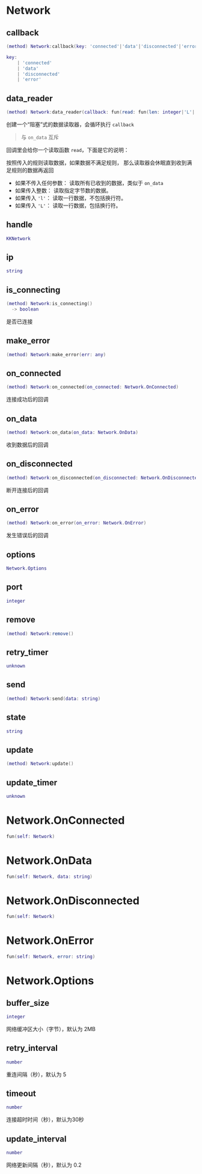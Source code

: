 # Network

## callback

```lua
(method) Network:callback(key: 'connected'|'data'|'disconnected'|'error', ...any)
```

```lua
key:
    | 'connected'
    | 'data'
    | 'disconnected'
    | 'error'
```
## data_reader

```lua
(method) Network:data_reader(callback: fun(read: fun(len: integer|'L'|'l'|nil):string))
```

创建一个“阻塞”式的数据读取器，会循环执行 `callback`
> 与 `on_data` 互斥

回调里会给你一个读取函数 `read`，下面是它的说明：

按照传入的规则读取数据，如果数据不满足规则，
那么读取器会休眠直到收到满足规则的数据再返回
* 如果不传入任何参数：
  读取所有已收到的数据，类似于 `on_data`
* 如果传入整数：
  读取指定字节数的数据。
* 如果传入 `'l'`：
  读取一行数据，不包括换行符。
* 如果传入 `'L'`：
  读取一行数据，包括换行符。
## handle

```lua
KKNetwork
```

## ip

```lua
string
```

## is_connecting

```lua
(method) Network:is_connecting()
  -> boolean
```

是否已连接
## make_error

```lua
(method) Network:make_error(err: any)
```

## on_connected

```lua
(method) Network:on_connected(on_connected: Network.OnConnected)
```

连接成功后的回调
## on_data

```lua
(method) Network:on_data(on_data: Network.OnData)
```

收到数据后的回调
## on_disconnected

```lua
(method) Network:on_disconnected(on_disconnected: Network.OnDisconnected)
```

断开连接后的回调
## on_error

```lua
(method) Network:on_error(on_error: Network.OnError)
```

发生错误后的回调
## options

```lua
Network.Options
```

## port

```lua
integer
```

## remove

```lua
(method) Network:remove()
```

## retry_timer

```lua
unknown
```

## send

```lua
(method) Network:send(data: string)
```

## state

```lua
string
```

## update

```lua
(method) Network:update()
```

## update_timer

```lua
unknown
```


# Network.OnConnected


```lua
fun(self: Network)
```


# Network.OnData


```lua
fun(self: Network, data: string)
```


# Network.OnDisconnected


```lua
fun(self: Network)
```


# Network.OnError


```lua
fun(self: Network, error: string)
```


# Network.Options

## buffer_size

```lua
integer
```

网络缓冲区大小（字节），默认为 2MB
## retry_interval

```lua
number
```

重连间隔（秒），默认为 5
## timeout

```lua
number
```

连接超时时间（秒），默认为30秒
## update_interval

```lua
number
```

网络更新间隔（秒），默认为 0.2

